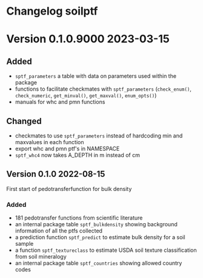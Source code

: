 # Changelog soilptf

# Version 0.1.0.9000 2023-03-15
## Added
* `sptf_parameters` a table with data on parameters used within the package
* functions to facilitate checkmates with `sptf_parameters` (`check_enum()`, 
`check_numeric`, `get_minval()`, `get_maxval()`, `enum_opts()`)
* manuals for whc and pmn functions

## Changed
* checkmates to use `sptf_parameters` instead of hardcoding min and maxvalues in
each function
* export whc and pmn ptf's in NAMESPACE
* `sptf_whc4` now takes A_DEPTH in m instead of cm 


## Version 0.1.0  2022-08-15
First start of pedotransferfunction for bulk density

### Added
* 181 pedotransfer functions from scientific literature
* an internal package table `sptf_bulkdensity` showing background information of all the ptfs collected
* a prediction function `sptf_predict` to estimate bulk density for a soil sample
* a function `sptf_textureclass` to estimate USDA soil texture classification from soil mineralogy
* an internal package table `sptf_countries` showing allowed country codes